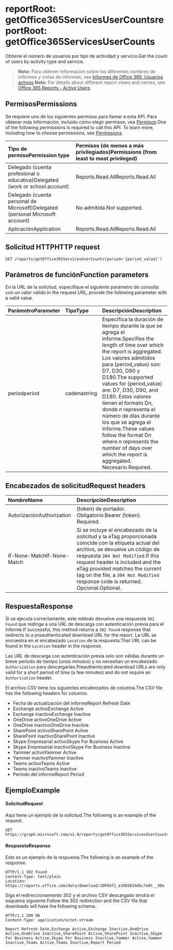 # <a name="reportroot-getoffice365servicesusercounts"></a><span data-ttu-id="151a2-101">reportRoot: getOffice365ServicesUserCounts</span><span class="sxs-lookup"><span data-stu-id="151a2-101">reportRoot: getOffice365ServicesUserCounts</span></span>

<span data-ttu-id="151a2-102">Obtiene el número de usuarios por tipo de actividad y servicio.</span><span class="sxs-lookup"><span data-stu-id="151a2-102">Get the count of users by activity type and service.</span></span>

> <span data-ttu-id="151a2-103">**Nota:** Para obtener información sobre los diferentes nombres de informes y vistas de informes, vea [Informes de Office 365: Usuarios activos](https://support.office.com/client/Active-Users-fc1cf1d0-cd84-43fd-adb7-a4c4dfa8112d).</span><span class="sxs-lookup"><span data-stu-id="151a2-103">**Note:** For details about different report views and names, see [Office 365 Reports - Active Users](https://support.office.com/client/Active-Users-fc1cf1d0-cd84-43fd-adb7-a4c4dfa8112d).</span></span>

## <a name="permissions"></a><span data-ttu-id="151a2-104">Permisos</span><span class="sxs-lookup"><span data-stu-id="151a2-104">Permissions</span></span>

<span data-ttu-id="151a2-p101">Se requiere uno de los siguientes permisos para llamar a esta API. Para obtener más información, incluido cómo elegir permisos, vea [Permisos](../../../concepts/permissions_reference.md).</span><span class="sxs-lookup"><span data-stu-id="151a2-p101">One of the following permissions is required to call this API. To learn more, including how to choose permissions, see [Permissions](../../../concepts/permissions_reference.md).</span></span>

| <span data-ttu-id="151a2-107">Tipo de permiso</span><span class="sxs-lookup"><span data-stu-id="151a2-107">Permission type</span></span>                        | <span data-ttu-id="151a2-108">Permisos (de menos a más privilegiados)</span><span class="sxs-lookup"><span data-stu-id="151a2-108">Permissions (from least to most privileged)</span></span> |
| :------------------------------------- | :--------------------------------------- |
| <span data-ttu-id="151a2-109">Delegado (cuenta profesional o educativa)</span><span class="sxs-lookup"><span data-stu-id="151a2-109">Delegated (work or school account)</span></span>     | <span data-ttu-id="151a2-110">Reports.Read.All</span><span class="sxs-lookup"><span data-stu-id="151a2-110">Reports.Read.All</span></span>                         |
| <span data-ttu-id="151a2-111">Delegado (cuenta personal de Microsoft)</span><span class="sxs-lookup"><span data-stu-id="151a2-111">Delegated (personal Microsoft account)</span></span> | <span data-ttu-id="151a2-112">No admitida.</span><span class="sxs-lookup"><span data-stu-id="151a2-112">Not supported.</span></span>                           |
| <span data-ttu-id="151a2-113">Aplicación</span><span class="sxs-lookup"><span data-stu-id="151a2-113">Application</span></span>                            | <span data-ttu-id="151a2-114">Reports.Read.All</span><span class="sxs-lookup"><span data-stu-id="151a2-114">Reports.Read.All</span></span>                         |

## <a name="http-request"></a><span data-ttu-id="151a2-115">Solicitud HTTP</span><span class="sxs-lookup"><span data-stu-id="151a2-115">HTTP request</span></span>

<!-- { "blockType": "ignored" } --> 

```http
GET /reports/getOffice365ServicesUserCounts(period='{period_value}')
```

## <a name="function-parameters"></a><span data-ttu-id="151a2-116">Parámetros de función</span><span class="sxs-lookup"><span data-stu-id="151a2-116">Function parameters</span></span>

<span data-ttu-id="151a2-117">En la URL de la solicitud, especifique el siguiente parámetro de consulta con un valor válido.</span><span class="sxs-lookup"><span data-stu-id="151a2-117">In the request URL, provide the following parameter with a valid value.</span></span>

| <span data-ttu-id="151a2-118">Parámetro</span><span class="sxs-lookup"><span data-stu-id="151a2-118">Parameter</span></span> | <span data-ttu-id="151a2-119">Tipo</span><span class="sxs-lookup"><span data-stu-id="151a2-119">Type</span></span>   | <span data-ttu-id="151a2-120">Descripción</span><span class="sxs-lookup"><span data-stu-id="151a2-120">Description</span></span>                              |
| :-------- | :----- | :--------------------------------------- |
| <span data-ttu-id="151a2-121">period</span><span class="sxs-lookup"><span data-stu-id="151a2-121">period</span></span>    | <span data-ttu-id="151a2-122">cadena</span><span class="sxs-lookup"><span data-stu-id="151a2-122">string</span></span> | <span data-ttu-id="151a2-123">Especifica la duración de tiempo durante la que se agrega el informe.</span><span class="sxs-lookup"><span data-stu-id="151a2-123">Specifies the length of time over which the report is aggregated.</span></span> <span data-ttu-id="151a2-124">Los valores admitidos para {period_value} son: D7, D30, D90 y D180.</span><span class="sxs-lookup"><span data-stu-id="151a2-124">The supported values for {period_value} are: D7, D30, D90, and D180.</span></span> <span data-ttu-id="151a2-125">Estos valores tienen el formato D*n*, donde *n* representa el número de días durante los que se agrega el informe.</span><span class="sxs-lookup"><span data-stu-id="151a2-125">These values follow the format D*n* where *n* represents the number of days over which the report is aggregated.</span></span> <span data-ttu-id="151a2-126">Necesario.</span><span class="sxs-lookup"><span data-stu-id="151a2-126">Required.</span></span> |

## <a name="request-headers"></a><span data-ttu-id="151a2-127">Encabezados de solicitud</span><span class="sxs-lookup"><span data-stu-id="151a2-127">Request headers</span></span>

| <span data-ttu-id="151a2-128">Nombre</span><span class="sxs-lookup"><span data-stu-id="151a2-128">Name</span></span>          | <span data-ttu-id="151a2-129">Descripción</span><span class="sxs-lookup"><span data-stu-id="151a2-129">Description</span></span>                              |
| :------------ | :--------------------------------------- |
| <span data-ttu-id="151a2-130">Autorización</span><span class="sxs-lookup"><span data-stu-id="151a2-130">Authorization</span></span> | <span data-ttu-id="151a2-p103">{token} de portador. Obligatorio.</span><span class="sxs-lookup"><span data-stu-id="151a2-p103">Bearer {token}. Required.</span></span>                |
| <span data-ttu-id="151a2-133">If-None-Match</span><span class="sxs-lookup"><span data-stu-id="151a2-133">If-None-Match</span></span> | <span data-ttu-id="151a2-134">Si se incluye el encabezado de la solicitud y la eTag proporcionada coincide con la etiqueta actual del archivo, se devuelve un código de respuesta `304 Not Modified`.</span><span class="sxs-lookup"><span data-stu-id="151a2-134">If this request header is included and the eTag provided matches the current tag on the file, a `304 Not Modified` response code is returned.</span></span> <span data-ttu-id="151a2-135">Opcional.</span><span class="sxs-lookup"><span data-stu-id="151a2-135">Optional.</span></span> |

## <a name="response"></a><span data-ttu-id="151a2-136">Respuesta</span><span class="sxs-lookup"><span data-stu-id="151a2-136">Response</span></span>

<span data-ttu-id="151a2-137">Si se ejecuta correctamente, este método devuelve una respuesta `302 Found` que redirige a una URL de descarga con autenticación previa para el informe.</span><span class="sxs-lookup"><span data-stu-id="151a2-137">If successful, this method returns a `302 Found` response that redirects to a preauthenticated download URL for the report.</span></span> <span data-ttu-id="151a2-138">La URL se encuentra en el encabezado `Location` de la respuesta.</span><span class="sxs-lookup"><span data-stu-id="151a2-138">That URL can be found in the `Location` header in the response.</span></span>

<span data-ttu-id="151a2-139">Las URL de descarga con autenticación previa solo son válidas durante un breve período de tiempo (unos minutos) y no necesitan un encabezado `Authorization` para descargarlas.</span><span class="sxs-lookup"><span data-stu-id="151a2-139">Preauthenticated download URLs are only valid for a short period of time (a few minutes) and do not require an `Authorization` header.</span></span>

<span data-ttu-id="151a2-140">El archivo CSV tiene los siguientes encabezados de columna.</span><span class="sxs-lookup"><span data-stu-id="151a2-140">The CSV file has the following headers for columns.</span></span>

- <span data-ttu-id="151a2-141">Fecha de actualización del informe</span><span class="sxs-lookup"><span data-stu-id="151a2-141">Report Refresh Date</span></span>
- <span data-ttu-id="151a2-142">Exchange activo</span><span class="sxs-lookup"><span data-stu-id="151a2-142">Exchange Active</span></span>
- <span data-ttu-id="151a2-143">Exchange inactivo</span><span class="sxs-lookup"><span data-stu-id="151a2-143">Exchange Inactive</span></span>
- <span data-ttu-id="151a2-144">OneDrive activo</span><span class="sxs-lookup"><span data-stu-id="151a2-144">OneDrive Active</span></span>
- <span data-ttu-id="151a2-145">OneDrive inactivo</span><span class="sxs-lookup"><span data-stu-id="151a2-145">OneDrive Inactive</span></span>
- <span data-ttu-id="151a2-146">SharePoint activo</span><span class="sxs-lookup"><span data-stu-id="151a2-146">SharePoint Active</span></span>
- <span data-ttu-id="151a2-147">SharePoint inactivo</span><span class="sxs-lookup"><span data-stu-id="151a2-147">SharePoint Inactive</span></span>
- <span data-ttu-id="151a2-148">Skype Empresarial activo</span><span class="sxs-lookup"><span data-stu-id="151a2-148">Skype For Business Active</span></span>
- <span data-ttu-id="151a2-149">Skype Empresarial inactivo</span><span class="sxs-lookup"><span data-stu-id="151a2-149">Skype For Business Inactive</span></span>
- <span data-ttu-id="151a2-150">Yammer activo</span><span class="sxs-lookup"><span data-stu-id="151a2-150">Yammer Active</span></span>
- <span data-ttu-id="151a2-151">Yammer inactivo</span><span class="sxs-lookup"><span data-stu-id="151a2-151">Yammer Inactive</span></span>
- <span data-ttu-id="151a2-152">Teams activo</span><span class="sxs-lookup"><span data-stu-id="151a2-152">Teams Active</span></span>
- <span data-ttu-id="151a2-153">Teams inactivo</span><span class="sxs-lookup"><span data-stu-id="151a2-153">Teams Inactive</span></span>
- <span data-ttu-id="151a2-154">Período del informe</span><span class="sxs-lookup"><span data-stu-id="151a2-154">Report Period</span></span>

## <a name="example"></a><span data-ttu-id="151a2-155">Ejemplo</span><span class="sxs-lookup"><span data-stu-id="151a2-155">Example</span></span>

#### <a name="request"></a><span data-ttu-id="151a2-156">Solicitud</span><span class="sxs-lookup"><span data-stu-id="151a2-156">Request</span></span>

<span data-ttu-id="151a2-157">Aquí tiene un ejemplo de la solicitud.</span><span class="sxs-lookup"><span data-stu-id="151a2-157">The following is an example of the request.</span></span>

<!--{
  "blockType": "request",
  "isComposable": true,
  "name": "reportroot_getoffice365servicesusercounts"
}-->

```http
GET https://graph.microsoft.com/v1.0/reports/getOffice365ServicesUserCounts(period='D7')
```

#### <a name="response"></a><span data-ttu-id="151a2-158">Respuesta</span><span class="sxs-lookup"><span data-stu-id="151a2-158">Response</span></span>

<span data-ttu-id="151a2-159">Este es un ejemplo de la respuesta.</span><span class="sxs-lookup"><span data-stu-id="151a2-159">The following is an example of the response.</span></span>

<!-- {
  "blockType": "response",
  "truncated": true,
  "@odata.type": "microsoft.graph.report"
} -->

```http
HTTP/1.1 302 Found
Content-Type: text/plain
Location: https://reports.office.com/data/download/JDFKdf2_eJXKS034dbc7e0t__XDe
```

<span data-ttu-id="151a2-160">Siga el redireccionamiento 302 y el archivo CSV descargado tendrá el esquema siguiente.</span><span class="sxs-lookup"><span data-stu-id="151a2-160">Follow the 302 redirection and the CSV file that downloads will have the following schema.</span></span>

<!-- { "blockType": "ignored" } --> 

```http
HTTP/1.1 200 OK
Content-Type: application/octet-stream

Report Refresh Date,Exchange Active,Exchange Inactive,OneDrive Active,OneDrive Inactive,SharePoint Active,SharePoint Inactive,Skype For Business Active,Skype For Business Inactive,Yammer Active,Yammer Inactive,Teams Active,Teams Inactive,Report Period
```
